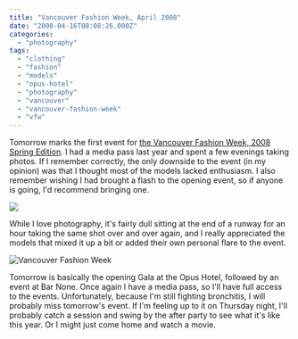 ```yaml
---
title: "Vancouver Fashion Week, April 2008"
date: "2008-04-16T08:08:26.000Z"
categories: 
  - "photography"
tags: 
  - "clothing"
  - "fashion"
  - "models"
  - "opus-hotel"
  - "photography"
  - "vancouver"
  - "vancouver-fashion-week"
  - "vfw"
---
```


Tomorrow marks the first event for [the Vancouver Fashion Week, 2008 Spring Edition](http://www.vanfashionweek.com/info.html). I had a media pass last year and spent a few evenings taking photos. If I remember correctly, the only downside to the event (in my opinion) was that I thought most of the models lacked enthusiasm. I also remember wishing I had brought a flash to the opening event, so if anyone is going, I'd recommend bringing one.

![](http://farm3.static.flickr.com/2013/1823995782_c7883b0ab1.jpg?v=0)

While I love photography, it's fairly dull sitting at the end of a runway for an hour taking the same shot over and over again, and I really appreciated the models that mixed it up a bit or added their own personal flare to the event.

![Vancouver Fashion Week](http://farm3.static.flickr.com/2107/1849069575_163902219c.jpg?v=0)

Tomorrow is basically the opening Gala at the Opus Hotel, followed by an event at Bar None. Once again I have a media pass, so I'll have full access to the events. Unfortunately, because I'm still fighting bronchitis, I will probably miss tomorrow's event. If I'm feeling up to it on Thursday night, I'll probably catch a session and swing by the after party to see what it's like this year. Or I might just come home and watch a movie.
